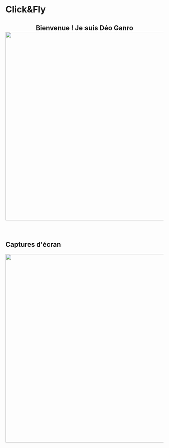 <h1>Click&Fly</h1>


</hr>

<div align="center">
 <h2>
 Bienvenue ! Je suis Déo Ganro
 </br>
 <img src="https://i0.wp.com/media1.giphy.com/media/BemKqR9RDK4V2/giphy.gif" width="600px"/>
</h2>


</div>


<br/>
<h2>Captures d'écran</h2>

<img src=https://i.postimg.cc/g2wMtHm2/smartmockups-l02m2g10.jpg width="600px"/>

